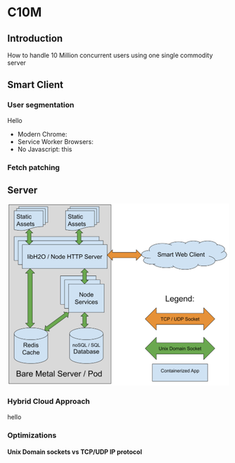 # C10M
## Introduction
How to handle 10 Million concurrent users using one single commodity server 
## Smart Client
### User segmentation
Hello

 - Modern Chrome: 
 - Service Worker Browsers:
 - No Javascript:
 this

### Fetch patching
## Server
![Server Layout](https://raw.githubusercontent.com/alberto-esposito/C10M/master/assets/server.svg)
### Hybrid Cloud Approach
hello
### Optimizations
#### Unix Domain sockets vs TCP/UDP IP protocol
<!--stackedit_data:
eyJoaXN0b3J5IjpbLTEwNzQ2NTgzNTksLTQzMDcxMDAwNiw1OT
Y5MjQzNl19
-->